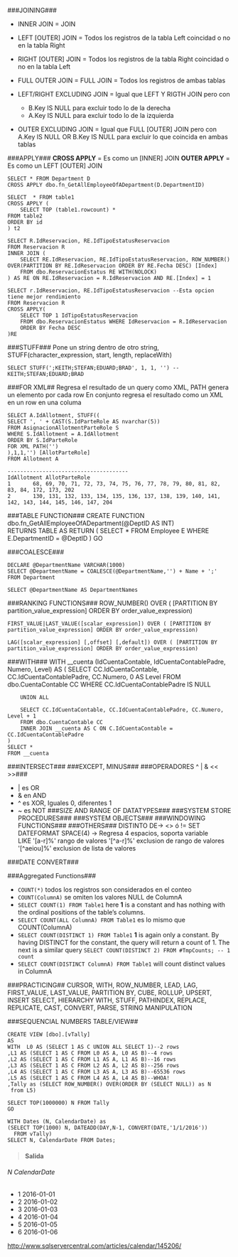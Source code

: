 
###JOINING###

- INNER JOIN = JOIN 
- LEFT [OUTER] JOIN = Todos los registros de la tabla Left coincidad o no en la tabla Right
- RIGHT [OUTER] JOIN = Todos los registros de la tabla Right coincidad o no en la tabla Left
- FULL OUTER JOIN = FULL JOIN = Todos los registros de ambas tablas

- LEFT/RIGHT EXCLUDING JOIN = Igual que LEFT Y RIGTH JOIN pero con 
	- B.Key IS NULL para excluir todo lo de la derecha
 	- A.Key IS NULL para excluir todo lo de la izquierda

- OUTER EXCLUDING JOIN = Igual que FULL [OUTER] JOIN pero con
	A.Key IS NULL OR B.Key IS NULL para excluir lo que coincida en ambas tablas

###APPLY###
**CROSS APPLY** = Es como un [INNER] JOIN
**OUTER APPLY** = Es como un LEFT [OUTER] JOIN
    
    SELECT * FROM Department D 
    CROSS APPLY dbo.fn_GetAllEmployeeOfADepartment(D.DepartmentID)
    
    SELECT  * FROM table1
    CROSS APPLY (
    	SELECT TOP (table1.rowcount) *
    FROM table2
    ORDER BY id
    ) t2
    
    SELECT R.IdReservacion, RE.IdTipoEstatusReservacion
    FROM Reservacion R
    INNER JOIN (
    	SELECT RE.IdReservacion, RE.IdTipoEstatusReservacion, ROW_NUMBER() OVER(PARTITION BY RE.IdReservacion ORDER BY RE.Fecha DESC) [Index]
    	FROM dbo.ReservacionEstatus RE WITH(NOLOCK)
    ) AS RE ON RE.IdReservacion = R.IdReservacion AND RE.[Index] = 1
    
    SELECT r.IdReservacion, RE.IdTipoEstatusReservacion --Esta opcion tiene mejor rendimiento
    FROM Reservacion R
    CROSS APPLY(
    	SELECT TOP 1 IdTipoEstatusReservacion
    	FROM dbo.ReservacionEstatus WHERE IdReservacion = R.IdReservacion
    	ORDER BY Fecha DESC
    )RE
    
###STUFF###
Pone un string dentro de otro string, STUFF(character_expression, start, length, replaceWith)

    SELECT STUFF(';KEITH;STEFAN;EDUARD;BRAD', 1, 1, '') --KEITH;STEFAN;EDUARD;BRAD

###FOR XML## 
Regresa el resultado de un query como XML, PATH genera un elemento por cada row
En conjunto regresa el resultado como un XML en un row en una columa

    SELECT A.IdAllotment, STUFF((
    SELECT ', ' + CAST(S.IdParteRole AS nvarchar(5))
    FROM AsignacionAllotmentParteRole S
    WHERE S.IdAllotment = A.IdAllotment
    ORDER BY S.IdParteRole
    FOR XML PATH('')
    ),1,1,'') [AllotParteRole]
    FROM Allotment A

	--------------------------------------
    IdAllotment	AllotParteRole
    1	 	68, 69, 70, 71, 72, 73, 74, 75, 76, 77, 78, 79, 80, 81, 82, 83, 84, 172, 173, 202
    2	 	130, 131, 132, 133, 134, 135, 136, 137, 138, 139, 140, 141, 142, 143, 144, 145, 146, 147, 204
    

###TABLE FUNCTION###
    CREATE FUNCTION dbo.fn_GetAllEmployeeOfADepartment(@DeptID AS INT)  
    RETURNS TABLE 
    AS 
    RETURN 
       ( 
       SELECT * FROM Employee E 
       WHERE E.DepartmentID = @DeptID 
       ) 
    GO 

###COALESCE###
    
    DECLARE @DepartmentName VARCHAR(1000) 
    SELECT @DepartmentName = COALESCE(@DepartmentName,'') + Name + ';'  
    FROM Department  
    
    SELECT @DepartmentName AS DepartmentNames 

###RANKING FUNCTIONS###
    ROW_NUMBER() OVER ( [PARTITION BY partition_value_expression] ORDER BY order_value_expression)

	FIRST_VALUE|LAST_VALUE([scalar_expression]) OVER ( [PARTITION BY partition_value_expression] ORDER BY order_value_expression) 

	LAG([scalar_expression] [,offset] [,default]) OVER ( [PARTITION BY partition_value_expression] ORDER BY order_value_expression)

###WITH###
	WITH __cuenta (IdCuentaContable, IdCuentaContablePadre, Numero, Level)
	AS
	(
		SELECT CC.IdCuentaContable, CC.IdCuentaContablePadre, CC.Numero, 0 AS Level
		FROM dbo.CuentaContable CC
		WHERE CC.IdCuentaContablePadre IS NULL

		UNION ALL

		SELECT CC.IdCuentaContable, CC.IdCuentaContablePadre, CC.Numero, Level + 1
		FROM dbo.CuentaContable CC  
		INNER JOIN __cuenta AS C ON C.IdCuentaContable = CC.IdCuentaContablePadre	
	)
	SELECT *
	FROM __cuenta 
 
###INTERSECT###
###EXCEPT, MINUS###
###OPERADORES ^ | & << >>###
- | es OR
- & en AND
- ^ es XOR, Iguales 0, diferentes 1
- ~ es NOT
###SIZE AND RANGE OF DATATYPES###
###SYSTEM STORE PROCEDURES###
###SYSTEM OBJECTS###
###WINDOWING FUNCTIONS###
###OTHERS###
    DISTINTO DE-> 		<>   ó   !=
    SET DATEFORMAT
    SPACE(4) -> Regresa 4 espacios, soporta variable    
    LIKE
    	'[a-r]%'	rango de valores
    	'[^a-r]%'	exclusion de rango de valores
    	'[^aeiou]%'	exclusion de lista de valores
	
###DATE CONVERT###

###Aggregated Functions###
- `COUNT(*)` todos los registros son considerados en el conteo
- `COUNT(ColumnA)` se omiten los valores NULL de ColumnA
- `SELECT COUNT(1) FROM Table1` here **1** is a constant and has nothing with the ordinal positions of the table’s columns. 
- `SELECT COUNT(ALL ColumnA) FROM Table1` es lo mismo que COUNT(ColumnA)
- `SELECT COUNT(DISTINCT 1) FROM Table1` **1** is again only a constant. By having DISTINCT for the constant, the query will return a count of 1. The next is a similar query `SELECT COUNT(DISTINCT 2) FROM #TmpCounts; -- 1 count`
- `SELECT COUNT(DISTINCT ColumnA) FROM Table1` will count distinct values in ColumnA

###PRACTICING##
CURSOR, WITH, ROW_NUMBER, LEAD, LAG, FIRST_VALUE, LAST_VALUE, PARTITION BY,
CUBE, ROLLUP, UPSERT, INSERT SELECT, HIERARCHY WITH, STUFF, PATHINDEX, REPLACE, REPLICATE, CAST, CONVERT, PARSE, STRING MANIPULATION


###SEQUENCIAL NUMBERS TABLE/VIEW##

    CREATE VIEW [dbo].[vTally]
    AS
    WITH  L0 AS (SELECT 1 AS C UNION ALL SELECT 1)--2 rows
    ,L1 AS (SELECT 1 AS C FROM L0 AS A, L0 AS B)--4 rows
    ,L2 AS (SELECT 1 AS C FROM L1 AS A, L1 AS B)--16 rows
    ,L3 AS (SELECT 1 AS C FROM L2 AS A, L2 AS B)--256 rows
    ,L4 AS (SELECT 1 AS C FROM L3 AS A, L3 AS B)--65536 rows
    ,L5 AS (SELECT 1 AS C FROM L4 AS A, L4 AS B)--WHOA!
    ,Tally as (SELECT ROW_NUMBER() OVER(ORDER BY (SELECT NULL)) as N
     from L5) 
    
    SELECT TOP(1000000) N FROM Tally
    GO
    
    WITH Dates (N, CalendarDate) as 
    (SELECT TOP(1000) N, DATEADD(DAY,N-1, CONVERT(DATE,'1/1/2016')) 
      FROM vTally)
    SELECT N, CalendarDate FROM Dates;

>#### Salida
###### N CalendarDate

- 1	2016-01-01
- 2	2016-01-02
- 3	2016-01-03
- 4	2016-01-04
- 5	2016-01-05
- 6	2016-01-06

http://www.sqlservercentral.com/articles/calendar/145206/